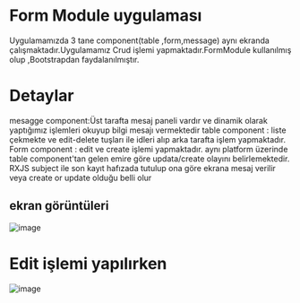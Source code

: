 # Form Module uygulaması

Uygulamamızda 3 tane component(table ,form,message) aynı ekranda çalışmaktadır.Uygulamamız Crud işlemi yapmaktadır.FormModule kullanılmış olup ,Bootstrapdan 
faydalanılmıştır.

# Detaylar
mesagge component:Üst tarafta mesaj paneli vardır ve dinamik olarak yaptığımız işlemleri okuyup bilgi mesajı vermektedir
table component : liste çekmekte ve edit-delete tuşları ile idleri alıp arka tarafta işlem yapmaktadır.
Form component  : edit ve create işlemi yapmaktadır. aynı platform üzerinde table component'tan gelen emire göre updata/create olayını belirlemektedir.
RXJS subject ile son kayıt hafızada tutulup ona göre ekrana mesaj verilir veya create or update olduğu belli olur

## ekran görüntüleri

![image](https://user-images.githubusercontent.com/45200802/179395888-7d260c66-8235-4c8d-a743-d688309c334d.png)

# Edit işlemi yapılırken

![image](https://user-images.githubusercontent.com/45200802/179395911-7f7635d2-59c5-48f2-b967-eb5758ee04a2.png)



